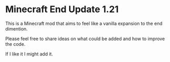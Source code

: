 # Minecraft End Update 1.21
This is a Minecraft mod that aims to feel like a vanilla expansion to the end dimention.

Please feel free to share ideas on what could be added and how to improve the code.

If I like it I might add it.
